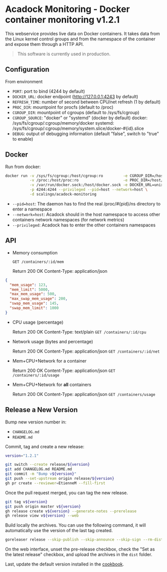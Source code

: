 # Acadock Monitoring - Docker container monitoring v1.2.1

This webservice provides live data on Docker containers. It takes
data from the Linux kernel control groups and from the namespace of
the container and expose them through a HTTP API.

> This software is currently used in production.

## Configuration

From environment

* `PORT`: port to bind (4244 by default)
* `DOCKER_URL`: docker endpoint (http://127.0.0.1:4243 by default)
* `REFRESH_TIME`: number of second between CPU/net refresh (1 by default)
* `PROC_DIR`: mountpoint for procfs (default to /proc)
* `CGROUP_DIR`: mountpoint of cgroups (default to /sys/fs/cgroup)
* `CGROUP_SOURCE`: "docker" or "systemd" (docker by default)
  docker:  /sys/fs/cgroup/:cgroup/memory/docker
  systemd: /sys/fs/cgroup/:cgroup/memory/system.slice/docker-#{id}.slice
* `DEBUG`: output of debugging information (default "false", switch to "true" to enable)

## Docker

Run from docker:

```bash
docker run -v /sys/fs/cgroup:/host/cgroup:ro         -e CGROUP_DIR=/host/cgroup \
           -v /proc:/host/proc:ro                    -e PROC_DIR=/host/proc \
           -v /var/run/docker.sock:/host/docker.sock -e DOCKER_URL=unix:///host/docker.sock \
           -p 4244:4244 --privileged --pid=host --network=host \
           -d scalingo/acadock-monitoring
```

- `--pid=host`: The daemon has to find the real /proc/#{pid}/ns directory to enter a namespace
- `--network=host`: Acadock should in the host namespace to access other containers network namespaces (for network metrics)
- `--privileged`: Acadock has to enter the other containers namespaces

## API

* Memory consumption

    `GET /containers/:id/mem`

    Return 200 OK
    Content-Type: application/json

```json
{
  "mem_usage": 123,
  "mem_limit": 5000,
  "max_mem_usage": 500,
  "max_swap_mem_usage": 200,
  "swap_mem_usage": 145,
  "swap_mem_limit": 1000
}
```

* CPU usage (percentage)

    Return 200 OK
    Content-Type: text/plain
    `GET /containers/:id/cpu`

* Network usage (bytes and percentage)

    Return 200 OK
    Content-Type: application/json
    `GET /containers/:id/net`

* Mem+CPU+Network for a container

    Return 200 OK
    Content-Type: application/json
    `GET /containers/:id/usage`

* Mem+CPU+Network for **all** containers

    Return 200 OK
    Content-Type: application/json
    `GET /containers/usage`

## Release a New Version

Bump new version number in:

- `CHANGELOG.md`
- `README.md`

Commit, tag and create a new release:

```sh
version="1.2.1"

git switch --create release/${version}
git add CHANGELOG.md README.md
git commit -m "Bump v${version}"
git push --set-upstream origin release/${version}
gh pr create --reviewer=EtienneM --fill-first
```

Once the pull request merged, you can tag the new release.

```sh
git tag v${version}
git push origin master v${version}
gh release create v${version} --generate-notes --prerelease
gh release view v${version} --web
```

Build locally the archives. You can use the following command, it will automatically use the version of the last tag created.

```sh
goreleaser release --skip-publish --skip-announce --skip-sign --rm-dist
```

On the web interface, unset the pre-release checkbox, check the "Set as the latest release" checkbox, and upload the archives in the `dist` folder.

Last, update the default version installed in the [cookbook](https://github.com/Scalingo/cookbook-acadock).
